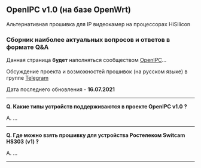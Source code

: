## OpenIPC v1.0 (на базе OpenWrt)

Альтернативная прошивка для IP видеокамер на процессорах HiSilicon

### Сборник наиболее актуальных вопросов и ответов в формате Q&A

Данная страница **будет** наполняться сообществом [OpenIPC](https://openipc.org)...

Обсуждение проекта и возможностей прошивок (на русском языке) в группе [Telegram](https://t.me/openipc_modding)

Дата последнего обновления - **16.07.2021**

-----

**Q. Какие типы устройств поддерживаются в проекте OpenIPC v1.0 ?**

A. ...

-----

**Q. Где можно взять прошивку для устройства Ростелеком Switcam HS303 (v1) ?**

A. ...

-----
